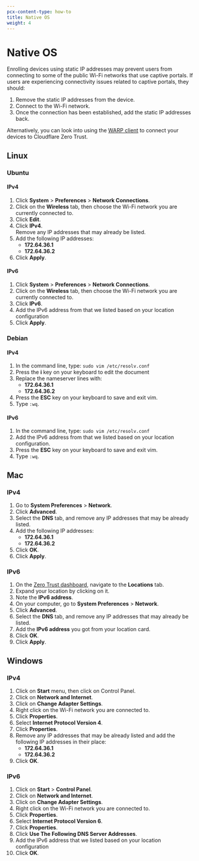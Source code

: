 ```yaml
---
pcx-content-type: how-to
title: Native OS
weight: 4
---
```


# Native OS

<Aside type="Warning" header="Warning">

Enrolling devices using static IP addresses may prevent users from connecting to some of the public Wi-Fi networks that use captive portals. If users are experiencing connectivity issues related to captive portals, they should:

1.  Remove the static IP addresses from the device.
2.  Connect to the Wi-Fi network.
3.  Once the connection has been established, add the static IP addresses back.

Alternatively, you can look into using the [WARP client](/cloudflare-one/connections/connect-devices/) to connect your devices to Cloudflare Zero Trust.

</Aside>

## Linux

### Ubuntu

#### IPv4

1.  Click **System** > **Preferences** > **Network Connections**.
2.  Click on the **Wireless** tab, then choose the Wi-Fi network you are currently connected to.
3.  Click **Edit**.
4.  Click **IPv4**.\
    Remove any IP addresses that may already be listed.
5.  Add the following IP addresses:
    *   **172.64.36.1**
    *   **172.64.36.2**
6.  Click **Apply**.

#### IPv6

1.  Click **System** > **Preferences** > **Network Connections**.
2.  Click on the **Wireless** tab, then choose the Wi-Fi network you are currently connected to.
3.  Click **IPv6**.
4.  Add the IPv6 address from that we listed based on your location configuration
5.  Click **Apply**.

### Debian

#### IPv4

1.  In the command line, type: `sudo vim /etc/resolv.conf`
2.  Press the **i** key on your keyboard to edit the document
3.  Replace the nameserver lines with:
    *   **172.64.36.1**
    *   **172.64.36.2**
4.  Press the **ESC** key on your keyboard to save and exit vim.
5.  Type `:wq`.

#### IPv6

1.  In the command line, type: `sudo vim /etc/resolv.conf`
2.  Add the IPv6 address from that we listed based on your location configuration.
3.  Press the **ESC** key on your keyboard to save and exit vim.
4.  Type `:wq`.

## Mac

### IPv4

1.  Go to **System Preferences** > **Network**.
2.  Click **Advanced**.
3.  Select the **DNS** tab, and remove any IP addresses that may be already listed.
4.  Add the following IP addresses:
    *   **172.64.36.1**
    *   **172.64.36.2**
5.  Click **OK**.
6.  Click **Apply**.

### IPv6

1.  On the [Zero Trust dashboard](https://dash.teams.cloudflare.com), navigate to the **Locations** tab.
2.  Expand your location by clicking on it.
3.  Note the **IPv6 address**.
4.  On your computer, go to **System Preferences** > **Network**.
5.  Click **Advanced**.
6.  Select the **DNS** tab, and remove any IP addresses that may already be listed.
7.  Add the **IPv6 address** you got from your location card.
8.  Click **OK**.
9.  Click **Apply**.

## Windows

### IPv4

1.  Click on **Start** menu, then click on Control Panel.
2.  Click on **Network and Internet**.
3.  Click on **Change Adapter Settings**.
4.  Right click on the Wi-Fi network you are connected to.
5.  Click **Properties**.
6.  Select **Internet Protocol Version 4**.
7.  Click **Properties**.
8.  Remove any IP addresses that may be already listed and add the following IP addresses in their place:
    *   **172.64.36.1**
    *   **172.64.36.2**
9.  Click **OK**.

### IPv6

1.  Click on **Start** > **Control Panel**.
2.  Click on **Network and Internet**.
3.  Click on **Change Adapter Settings**.
4.  Right click on the Wi-Fi network you are connected to.
5.  Click **Properties**.
6.  Select **Internet Protocol Version 6**.
7.  Click **Properties**.
8.  Click **Use The Following DNS Server Addresses**.
9.  Add the IPv6 address that we listed based on your location configuration
10. Click **OK**.
